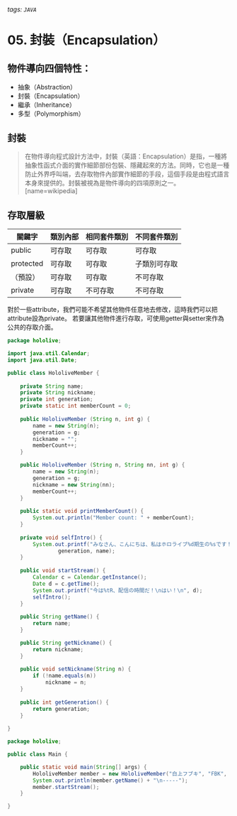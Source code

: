 ###### tags: `JAVA`
# 05. 封裝（Encapsulation）

## 物件導向四個特性：
* 抽象（Abstraction）
* 封裝（Encapsulation）
* 繼承（Inheritance）
* 多型（Polymorphism）

## 封裝
> 在物件導向程式設計方法中，封裝（英語：Encapsulation）是指，一種將抽象性函式介面的實作細節部份包裝、隱藏起來的方法。同時，它也是一種防止外界呼叫端，去存取物件內部實作細節的手段，這個手段是由程式語言本身來提供的。封裝被視為是物件導向的四項原則之一。
> [name=wikipedia]

## 存取層級

關鍵字|	類別內部|	相同套件類別|	不同套件類別
-|-|-|-
public|可存取|	可存取|	可存取
protected|可存取|	可存取|	子類別可存取
（預設）|	可存取|	可存取|	不可存取
private|	可存取|	不可存取|	不可存取

對於一些attribute，我們可能不希望其他物件任意地去修改，這時我們可以把attribute設為private。
若要讓其他物件進行存取，可使用getter與setter來作為公共的存取介面。
```java
package hololive;

import java.util.Calendar;
import java.util.Date;

public class HololiveMember {
	
	private String name;
	private String nickname;
	private int generation;
	private static int memberCount = 0;
	
	public HololiveMember (String n, int g) {
		name = new String(n);
		generation = g;
		nickname = "";
		memberCount++;
	}

	public HololiveMember (String n, String nn, int g) {
		name = new String(n);
		generation = g;
		nickname = new String(nn);
		memberCount++;
	}
	
	public static void printMemberCount() {
		System.out.println("Member count: " + memberCount);
	}
	
	private void selfIntro() {
		System.out.printf("みなさん、こんにちは、私はホロライブ%d期生の%sです！\n",
				generation, name);
	}
	
	public void startStream() {
		Calendar c = Calendar.getInstance();
		Date d = c.getTime();
		System.out.printf("今は%tR、配信の時間だ！\nはい！\n", d);
		selfIntro();
	}
	
	public String getName() {
		return name;
	}

	public String getNickname() {
		return nickname;
	}
	
	public void setNickname(String n) {
		if (!name.equals(n))
			nickname = n;
	}
	
	public int getGeneration() {
		return generation;
	}
	
}
```
```java
package hololive;

public class Main {

	public static void main(String[] args) {
		HololiveMember member = new HololiveMember("白上フブキ", "FBK", 1);
		System.out.println(member.getName() + "\n-----");
		member.startStream();
	}

}
```